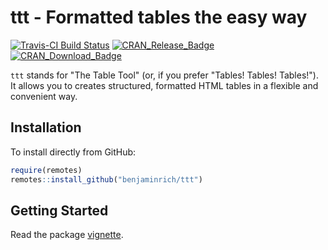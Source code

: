 # ttt - Formatted tables the easy way

[![Travis-CI Build Status](https://travis-ci.org/benjaminrich/ttt.svg?branch=master)](https://travis-ci.org/benjaminrich/ttt)
[![CRAN\_Release\_Badge](https://www.r-pkg.org/badges/version-ago/ttt)](https://CRAN.R-project.org/package=ttt)
[![CRAN\_Download\_Badge](https://cranlogs.r-pkg.org/badges/ttt)](https://CRAN.R-project.org/package=ttt)

`ttt` stands for "The Table Tool" (or, if you prefer "Tables! Tables!
Tables!"). It allows you to creates structured, formatted HTML tables in a flexible and
convenient way.

## Installation

To install directly from GitHub:

``` r
require(remotes)
remotes::install_github("benjaminrich/ttt")
```

## Getting Started

Read the package [vignette](https://benjaminrich.github.io/ttt/vignettes/ttt-intro.html).


